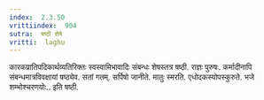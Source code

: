 ```yaml
---
index:  2.3.50
vrittiindex:  904
sutra:  षष्ठी शेषे
vritti:  laghu 
---
```


कारकप्रातिपदिकार्थव्यतिरिक्तः स्वस्वामिभावादिः संबन्धः शेषस्तत्र षष्ठी. राज्ञः पुरुषः. कर्मादीनापि संबन्धमात्रविवक्षायां षष्ठ्येव. सतां गतम्. सर्पिषो जानीते. मातुः स्मरति. एधोदकस्योपस्कुरुते. भजे शम्भोश्चरणयोः.. इति षष्ठी.

